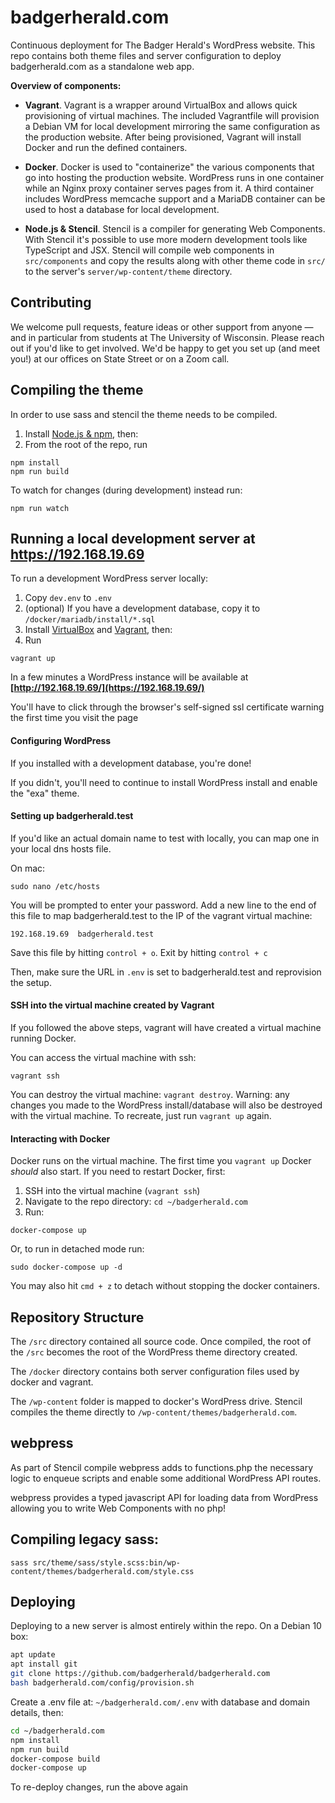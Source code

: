 # badgerherald.com

Continuous deployment for The Badger Herald's WordPress website. This repo contains both theme files and server configuration to deploy badgerherald.com as a standalone web app.

**Overview of components:**

- **Vagrant**. Vagrant is a wrapper around VirtualBox and allows quick provisioning of virtual machines. The included Vagrantfile will provision a Debian VM for local development mirroring the same configuration as the production website. After being provisioned, Vagrant will install Docker and run the defined containers.

- **Docker**. Docker is used to "containerize" the various components that go into hosting the production website. WordPress runs in one container while an Nginx proxy container serves pages from it. A third container includes WordPress memcache support and a MariaDB container can be used to host a database for local development.

- **Node.js & Stencil**. Stencil is a compiler for generating Web Components. With Stencil it's possible to use more modern development tools like TypeScript and JSX. Stencil will compile web components in `src/components` and copy the results along with other theme code in `src/` to the server's `server/wp-content/theme` directory.

## Contributing

We welcome pull requests, feature ideas or other support from anyone — and in particular from students at The University of Wisconsin. Please reach out if you'd like to get involved. We'd be happy to get you set up (and meet you!) at our offices on State Street or on a Zoom call.

## Compiling the theme

In order to use sass and stencil the theme needs to be compiled.

1. Install [Node.js & npm](https://docs.npmjs.com/downloading-and-installing-node-js-and-npm), then:
2. From the root of the repo, run

```
npm install
npm run build
```

To watch for changes (during development) instead run:

```
npm run watch
```

## Running a local development server at https://192.168.19.69

To run a development WordPress server locally:

1. Copy `dev.env` to `.env`
2. (optional) If you have a development database, copy it to `/docker/mariadb/install/*.sql`
3. Install [VirtualBox](https://www.virtualbox.org/wiki/Downloads) and [Vagrant](https://www.vagrantup.com/downloads.html), then:
4. Run

```
vagrant up
```

In a few minutes a WordPress instance will be available at **[http://192.168.19.69/](https://192.168.19.69/)**

You'll have to click through the browser's self-signed ssl certificate warning the first time you visit the page

#### Configuring WordPress

If you installed with a development database, you're done!

If you didn't, you'll need to continue to install WordPress install and enable the "exa" theme.

#### Setting up badgerherald.test

If you'd like an actual domain name to test with locally, you can map one in your local dns hosts file.

On mac:

```
sudo nano /etc/hosts
```

You will be prompted to enter your password. Add a new line to the end of this file to map badgerherald.test to the IP of the vagrant virtual machine:

```
192.168.19.69  badgerherald.test
```

Save this file by hitting `control + o`. Exit by hitting `control + c`

Then, make sure the URL in `.env` is set to badgerherald.test and reprovision the setup.

#### SSH into the virtual machine created by Vagrant

If you followed the above steps, vagrant will have created a virtual machine running Docker.

You can access the virtual machine with ssh:

```
vagrant ssh
```

You can destroy the virtual machine: `vagrant destroy`. Warning: any changes you made to the WordPress install/database will also be destroyed with the virtual machine. To recreate, just run `vagrant up` again.

#### Interacting with Docker

Docker runs on the virtual machine. The first time you `vagrant up` Docker _should_ also start. If you need to restart Docker, first:

1. SSH into the virtual machine (`vagrant ssh`)
2. Navigate to the repo directory: `cd ~/badgerherald.com`
3. Run:

```
docker-compose up
```

Or, to run in detached mode run:

```
sudo docker-compose up -d
```

You may also hit `cmd + z` to detach without stopping the docker containers.

## Repository Structure

The `/src` directory contained all source code. Once compiled, the root of the `/src` becomes the root of the WordPress theme directory created.

The `/docker` directory contains both server configuration files used by docker and vagrant.

The `/wp-content` folder is mapped to docker's WordPress drive. Stencil compiles the theme directly to `/wp-content/themes/badgerherald.com`.

## webpress

As part of Stencil compile webpress adds to functions.php the necessary logic to enqueue scripts and enable some additional WordPress API routes.

webpress provides a typed javascript API for loading data from WordPress allowing you to write Web Components with no php!

## Compiling legacy sass:

```
sass src/theme/sass/style.scss:bin/wp-content/themes/badgerherald.com/style.css
```

## Deploying

Deploying to a new server is almost entirely within the repo. On a Debian 10 box:

```bash
apt update
apt install git
git clone https://github.com/badgerherald/badgerherald.com
bash badgerherald.com/config/provision.sh
```

Create a .env file at: `~/badgerherald.com/.env` with database and domain details, then:

```bash
cd ~/badgerherald.com
npm install
npm run build
docker-compose build
docker-compose up
```

To re-deploy changes, run the above again
